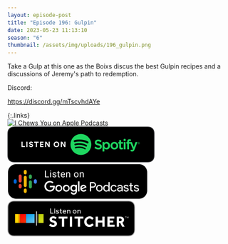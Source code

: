```yaml
---
layout: episode-post
title: "Episode 196: Gulpin"
date: 2023-05-23 11:13:10
season: "6"
thumbnail: /assets/img/uploads/196_gulpin.png
---
```

Take a Gulp at this one as the Boixs discus the best Gulpin recipes and a discussions of Jeremy's path to redemption.

Discord:

<https://discord.gg/mTscvhdAYe>

{:.links}  
[![I Chews You on Apple Podcasts](https://linkmaker.itunes.apple.com/en-us/badge-lrg.svg?releaseDate=2019-04-16T00:00:00Z&kind=podcast&bubble=podcasts)](https://podcasts.apple.com/us/podcast/196-gulpin/id1455409177?i=1000614144765)  [![I Chews You on Spotify](/assets/img/uploads/spotify-badge-button.svg)](https://open.spotify.com/episode/05UYL0u6NXx5V9JUlavF5S?si=oZWlQfkVTmGsTMmy1EC_8g)  [![I Chews You on Google Podcasts](/assets/img/uploads/google-podcasts-badge-button.svg)](https://podcasts.google.com/feed/aHR0cHM6Ly9mZWVkcy5saWJzeW4uY29tLzE2ODgyMS9yc3M/episode/YzljNjU0NDYtYTcyZS00NGRlLWI3N2UtOGZlNzNiMjI3NGFh?sa=X&ved=0CAUQkfYCahcKEwioprqZy5P_AhUAAAAAHQAAAAAQAQ)  [![I Chews You on Stitcher](/assets/img/uploads/stitcher-badge-button.svg)](https://www.stitcher.com/show/i-chews-you/episode/196-gulpin-303599411)
